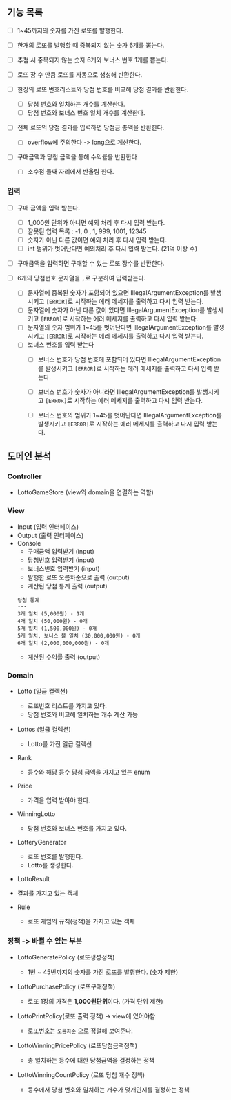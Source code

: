 
## 기능 목록
- [ ] 1~45까지의 숫자를 가진 로또를 발행한다.
- [ ] 한개의 로또를 발행할 때 중복되지 않는 숫가 6개를 뽑는다.
- [ ] 추첨 시 중복되지 않는 숫자 6개와 보너스 번호 1개를 뽑는다.

- [ ] 로또 장 수 만큼 로또를 자동으로 생성해 반환한다.

- [ ] 한장의 로또 번호리스트와 당첨 번호를 비교해 당첨 결과를 반환한다.
  - [ ] 당첨 번호와 일치하는 개수를 계산한다.
  - [ ] 당첨 번호와 보너스 번호 일치 개수를 계산한다.

- [ ] 전체 로또의 당첨 결과를 입력하면 당첨금 총액을 반환한다.
  - [ ] overflow에 주의한다 -> long으로 계산한다.
- [ ] 구매금액과 당첨 금액을 통해 수익률을 반환한다
  - [ ] 소수점 둘째 자리에서 반올림 한다.

### 입력
- [ ] 구매 금액을 입력 받는다.
  - [ ]  1_000원 단위가 아니면 예외 처리 후 다시 입력 받는다.
    - [ ] 잘못된 입력 목록 : -1, 0 , 1, 999, 1001, 12345
  - [ ] 숫자가 아닌 다른 값이면 예외 처리 후 다시 입력 받는다.
  - [ ] int 범위가 벗어난다면 예외처리 후 다시 입력 받는다. (21억 이상 수)
- [ ] 구매금액을 입력하면 구매할 수 있는 로또 장수를 반환한다.

- [ ] 6개의 당첨번호 문자열을 `,`로 구분하여 입력받는다.
  - [ ] 문자열에 중복된 숫자가 포함되어 있으면 IllegalArgumentException를 발생시키고 `[ERROR]`로 시작하는 에러 메세지를 출력하고 다시 입력 받는다.
  - [ ] 문자열에 숫자가 아닌 다른 값이 있다면 IllegalArgumentException를 발생시키고 `[ERROR]`로 시작하는 에러 메세지를 출력하고 다시 입력 받는다.
  - [ ] 문자열의 숫자 범위가 1~45를 벗어난다면 IllegalArgumentException를 발생시키고 `[ERROR]`로 시작하는 에러 메세지를 출력하고 다시 입력 받는다.
  - [ ] 보너스 번호를 입력 받는다
    - [ ] 보너스 번호가 당첨 번호에 포함되어 있다면 IllegalArgumentException를 발생시키고 `[ERROR]`로 시작하는 에러 메세지를 출력하고 다시 입력 받는다.
    - [ ] 보너스 번호가 숫자가 아니라면 IllegalArgumentException를 발생시키고 `[ERROR]`로 시작하는 에러 메세지를 출력하고 다시 입력 받는다.
    - [ ] 보너스 번호의 범위가 1~45를 벗어난다면 IllegalArgumentException를 발생시키고 `[ERROR]`로 시작하는 에러 메세지를 출력하고 다시 입력 받는다.


## 도메인 분석

### Controller
- LottoGameStore (view와 domain을 연결하는 역할)


### View
- Input (입력 인터페이스)
- Output (출력 인터페이스)
- Console
  - 구매금액 입력받기 (input)
  - 당첨번호 입력받기 (input)
  - 보너스번호 입력받기 (input)
  - 발행한 로또 오름차순으로 출력 (output)
  - 계산된 당첨 통계 출력 (output)
  ```text
  당첨 통계
  ---
  3개 일치 (5,000원) - 1개
  4개 일치 (50,000원) - 0개
  5개 일치 (1,500,000원) - 0개
  5개 일치, 보너스 볼 일치 (30,000,000원) - 0개
  6개 일치 (2,000,000,000원) - 0개
  ```
  - 계산된 수익률 출력 (output)


### Domain
- Lotto (일급 컬렉션)
  - 로또번호 리스트를 가지고 있다.
  - 당첨 번호와 비교해 일치하는 개수 계산 가능

- Lottos (일급 컬렉션)
  - Lotto를 가진 일급 컬렉션

- Rank
  - 등수와 해당 등수 당첨 금액을 가지고 있는 enum

- Price
  - 가격을 입력 받아야 한다.

- WinningLotto
  - 당첨 번호와 보너스 번호를 가지고 있다.

- LotteryGenerator
  - 로또 번호를 발행한다.
  - Lotto를 생성한다.

- LottoResult
- 결과를 가지고 있는 객체

- Rule
  - 로또 게임의 규칙(정책)을 가지고 있는 객체


### 정책 -> 바뀔 수 있는 부분
- LottoGeneratePolicy (로또생성정책)
  - 1번 ~ 45번까지의 숫자를 가진 로또를 발행한다. (숫자 제한)

- LottoPurchasePolicy (로또구매정책)
  - 로또 1장의 가격은 **1,000원단위**이다. (가격 단위 제한)

- LottoPrintPolicy(로또 출력 정책) -> view에 있어야함
  - 로또번호는 `오름차순` 으로 정렬해 보여준다.

- LottoWinningPricePolicy (로또당첨금액정책)
  - 총 일치하는 등수에 대한 당첨금액을 결정하는 정책

- LottoWinningCountPolicy (로또 당첨 개수 정책)
  - 등수에서 당첨 번호와 일치하는 개수가 몇개인지를 결정하는 정책
